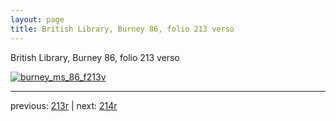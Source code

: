 ```yaml
---
layout: page
title: British Library, Burney 86, folio 213 verso
---
```


British Library, Burney 86, folio 213 verso

[![burney_ms_86_f213v](http://www.homermultitext.org/iipsrv?IIIF=/project/homer/pyramidal/deepzoom/bl/burney86imgs/v1/burney_ms_86_f213v.tif/full/800,/0/default.jpg)](http://www.homermultitext.org/ict2/?urn=urn:cite2:bl:burney86imgs.v1:burney_ms_86_f213v) 

---

previous:  [213r](../213r/) | next: [214r](../214r/)